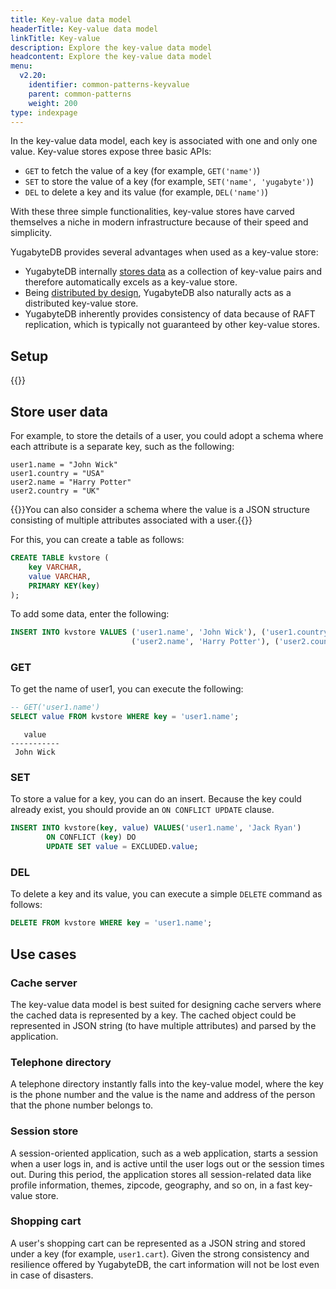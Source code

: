 ```yaml
---
title: Key-value data model
headerTitle: Key-value data model
linkTitle: Key-value
description: Explore the key-value data model
headcontent: Explore the key-value data model
menu:
  v2.20:
    identifier: common-patterns-keyvalue
    parent: common-patterns
    weight: 200
type: indexpage
---
```


In the key-value data model, each key is associated with one and only one value. Key-value stores expose three basic APIs:

- `GET` to fetch the value of a key (for example, `GET('name')`)
- `SET` to store the value of a key (for example, `SET('name', 'yugabyte')`)
- `DEL` to delete a key and its value (for example, `DEL('name')`)

With these three simple functionalities, key-value stores have carved themselves a niche in modern infrastructure because of their speed and simplicity.

YugabyteDB provides several advantages when used as a key-value store:

- YugabyteDB internally [stores data](../../../architecture/docdb/) as a collection of key-value pairs and therefore automatically excels as a key-value store.
- Being [distributed by design](../../../architecture/transactions/distributed-txns/), YugabyteDB also naturally acts as a distributed key-value store.
- YugabyteDB inherently provides consistency of data because of RAFT replication, which is typically not guaranteed by other key-value stores.

## Setup

{{<cluster-setup-tabs>}}

## Store user data

For example, to store the details of a user, you could adopt a schema where each attribute is a separate key, such as the following:

```json{.nocopy}
user1.name = "John Wick"
user1.country = "USA"
user2.name = "Harry Potter"
user2.country = "UK"
```

{{<note title="Note">}}You can also consider a schema where the value is a JSON structure consisting of multiple attributes associated with a user.{{</note>}}

For this, you can create a table as follows:

```sql
CREATE TABLE kvstore (
    key VARCHAR,
    value VARCHAR,
    PRIMARY KEY(key)
);
```

To add some data, enter the following:

```sql
INSERT INTO kvstore VALUES ('user1.name', 'John Wick'), ('user1.country', 'USA'),
                           ('user2.name', 'Harry Potter'), ('user2.country', 'UK');
```

### GET

To get the name of user1, you can execute the following:

```sql
-- GET('user1.name')
SELECT value FROM kvstore WHERE key = 'user1.name';
```

```output
   value
-----------
 John Wick
```

### SET

To store a value for a key, you can do an insert. Because the key could already exist, you should provide an `ON CONFLICT UPDATE` clause.

```sql
INSERT INTO kvstore(key, value) VALUES('user1.name', 'Jack Ryan') 
        ON CONFLICT (key) DO
        UPDATE SET value = EXCLUDED.value;
```

### DEL

To delete a key and its value, you can execute a simple `DELETE` command as follows:

```sql
DELETE FROM kvstore WHERE key = 'user1.name';
```

## Use cases

### Cache server

The key-value data model is best suited for designing cache servers where the cached data is represented by a key. The cached object could be represented in JSON string (to have multiple attributes) and parsed by the application.

### Telephone directory

A telephone directory instantly falls into the key-value model, where the key is the phone number and the value is the name and address of the person that the phone number belongs to.

### Session store

A session-oriented application, such as a web application, starts a session when a user logs in, and is active until the user logs out or the session times out. During this period, the application stores all session-related data like profile information, themes, zipcode, geography, and so on, in a fast key-value store.

### Shopping cart

A user's shopping cart can be represented as a JSON string and stored under a key (for example, `user1.cart`). Given the strong consistency and resilience offered by YugabyteDB, the cart information will not be lost even in case of disasters.

